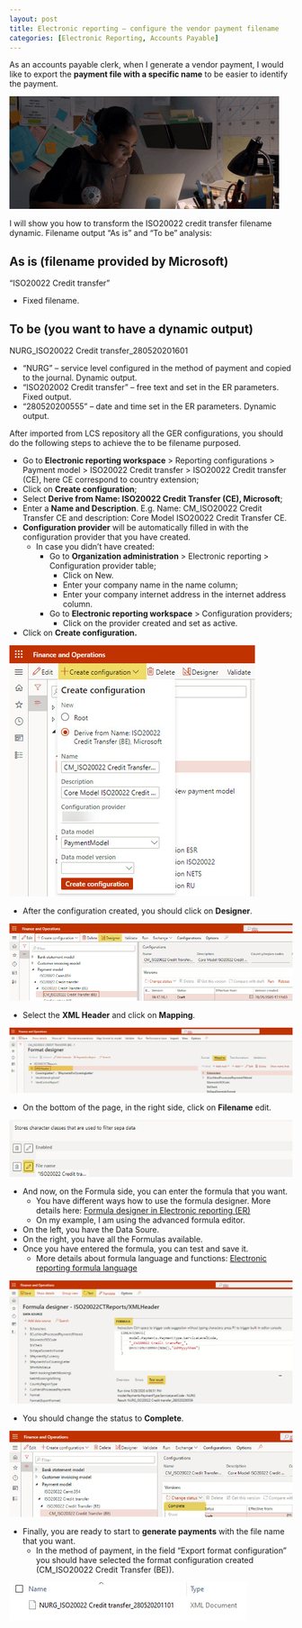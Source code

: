 ```yaml
---
layout: post
title: Electronic reporting – configure the vendor payment filename
categories: [Electronic Reporting, Accounts Payable]
---
```

As an accounts payable clerk, when I generate a vendor payment, I would like to export the **payment file with a specific name** to be easier to identify the payment.

![](/images/electronic-reporting-configure-the-vendor-payment-filename/image1.webp)

I will show you how to transform the ISO20022 credit transfer filename dynamic. Filename output “As is” and “To be” analysis:

## As is (filename provided by Microsoft)
“ISO20022 Credit transfer”
- Fixed filename.

## To be (you want to have a dynamic output)
NURG_ISO20022 Credit transfer_280520201601
- “NURG” – service level configured in the method of payment and copied to the journal. Dynamic output.
- “ISO202002 Credit transfer” – free text and set in the ER parameters. Fixed output.
- “280520200555” – date and time set in the ER parameters. Dynamic output.

After imported from LCS repository all the GER configurations, you should do the following steps to achieve the to be filename purposed.
- Go to **Electronic reporting workspace** > Reporting configurations > Payment model > ISO20022 Credit transfer > ISO20022 Credit transfer (CE), here CE correspond to country extension;
- Click on **Create configuration**;
- Select **Derive from Name: ISO20022 Credit Transfer (CE), Microsoft**;
- Enter a **Name and Description**. E.g. Name: CM_ISO20022 Credit Transfer CE and description: Core Model ISO20022 Credit Transfer CE.
- **Configuration provider** will be automatically filled in with the configuration provider that you have created.
    - In case you didn’t have created:
        - Go to **Organization administration** > Electronic reporting > Configuration provider table;
            - Click on New.
            - Enter your company name in the name column;
            - Enter your company internet address in the internet address column.
        - Go to **Electronic reporting workspace** > Configuration providers;
            - Click on the provider created and set as active.
- Click on **Create configuration.**

![](/images/electronic-reporting-configure-the-vendor-payment-filename/image2.jpg)

- After the configuration created, you should click on **Designer**.

![](/images/electronic-reporting-configure-the-vendor-payment-filename/image3.jpg)

- Select the **XML Header** and click on **Mapping**.

![](/images/electronic-reporting-configure-the-vendor-payment-filename/image4.jpg)

- On the bottom of the page, in the right side, click on **Filename** edit.

![](/images/electronic-reporting-configure-the-vendor-payment-filename/image5.jpg)

- And now, on the Formula side, you can enter the formula that you want.
    - You have different ways how to use the formula designer. More details here: [Formula designer in Electronic reporting (ER)](https://docs.microsoft.com/en-us/dynamics365/fin-ops-core/dev-itpro/analytics/general-electronic-reporting-formula-designer)
    - On my example, I am using the advanced formula editor.
- On the left, you have the Data Soure.
- On the right, you have all the Formulas available.
- Once you have entered the formula, you can test and save it.
    - More details about formula language and functions: [Electronic reporting formula language](https://docs.microsoft.com/en-us/dynamics365/fin-ops-core/dev-itpro/analytics/er-formula-language?toc=%2Fdynamics365%2Fcommerce%2Ftoc.json)

![](/images/electronic-reporting-configure-the-vendor-payment-filename/image6.jpg)

- You should change the status to **Complete**. 

![](/images/electronic-reporting-configure-the-vendor-payment-filename/image7.jpg)

- Finally, you are ready to start to **generate payments** with the file name that you want.
    - In the method of payment, in the field “Export format configuration” you should have selected the format configuration created (CM_ISO20022 Credit Transfer (BE)).

![](/images/electronic-reporting-configure-the-vendor-payment-filename/image8.jpg)